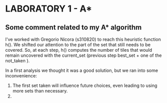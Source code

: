 # LABORATORY 1 - A*
## Some comment related to my A* algorithm

I've worked with Gregorio Nicora (s310820) to reach this heuristic function h().
We shifted our attention to the part of the set that still needs to be covered. So, at each step, h() computes the number of tiles that would remain uncovered with the current_set (previous step best_set + one of the not_taken ).

In a first analysis we thought it was a good solution, but we ran into some inconvenience:

1) The first set taken will influence future choices, even leading to using more sets than necessary.
2) 
